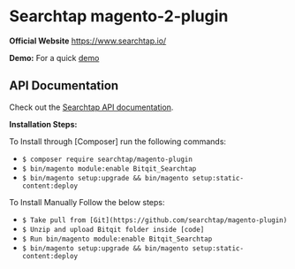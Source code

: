 # Searchtap magento-2-plugin

**Official Website** https://www.searchtap.io/

**Demo:**
For a quick [demo](https://www.searchtap.io/request-demo/) 

API Documentation
--------------

Check out the [Searchtap API documentation](https://docs.searchtap.io/api/).

**Installation Steps:**

To Install through [Composer] run the following commands:

- ```$ composer require searchtap/magento-plugin```
- ```$ bin/magento module:enable Bitqit_Searchtap```
- ```$ bin/magento setup:upgrade && bin/magento setup:static-content:deploy```

To Install Manually Follow the below steps:

- ```$ Take pull from [Git](https://github.com/searchtap/magento-plugin)```
- ```$ Unzip and upload Bitqit folder inside [code] ```
- ```$ Run bin/magento module:enable Bitqit_Searchtap```
- ```$ bin/magento setup:upgrade && bin/magento setup:static-content:deploy```




